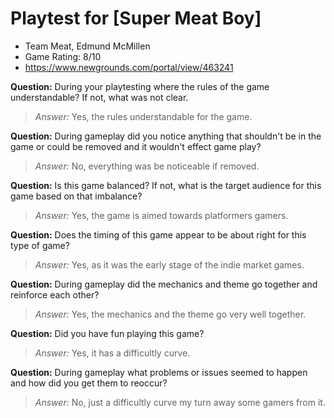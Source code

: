 # Playtest for [Super Meat Boy]

* Team Meat, Edmund McMillen
* Game Rating: 8/10
* https://www.newgrounds.com/portal/view/463241

**Question:** During your playtesting where the rules of the game understandable? If not, what was not clear.
> _Answer:_ Yes, the rules understandable for the game.

**Question:** During gameplay did you notice anything that shouldn't be in the game or could be removed and it wouldn't effect game play?
> _Answer:_ No, everything was be noticeable if removed.

**Question:** Is this game balanced? If not, what is the target audience for this game based on that imbalance?
> _Answer:_ Yes, the game is aimed towards platformers gamers.

**Question:** Does the timing of this game appear to be about right for this type of game?
> _Answer:_ Yes, as it was the early stage of the indie market games.

**Question:** During gameplay did the mechanics and theme go together and reinforce each other?
> _Answer:_ Yes, the mechanics and the theme go very well together.

**Question:** Did you have fun playing this game?
> _Answer:_ Yes, it has a difficultly curve.

**Question:** During gameplay what problems or issues seemed to happen and how did you get them to reoccur?
> _Answer:_ No, just a difficultly curve my turn away some gamers from it.
